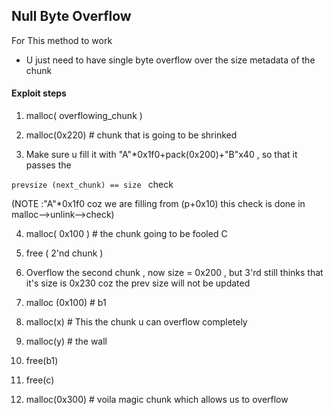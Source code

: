 ## Null Byte Overflow

For This method to work 

* U  just need to have single byte overflow over the size metadata of the chunk

#### Exploit steps 

1) malloc( overflowing_chunk )

2) malloc(0x220) # chunk that is going to be shrinked

3) Make sure u fill it with "A"*0x1f0+pack(0x200)+"B"x40 , so that it passes the 

``` prevsize (next_chunk) == size  ``` check

(NOTE :"A"*0x1f0 coz we are filling from (p+0x10)
this check is done in malloc-->unlink-->check)

4) malloc( 0x100 ) # the chunk going to be fooled C

5) free ( 2'nd chunk )

6)  Overflow the second chunk , now size = 0x200 , but 3'rd still thinks that it's size is 0x230 coz the prev size will not be updated 

7) malloc (0x100) # b1

8) malloc(x) # This the chunk u can overflow completely 

9) malloc(y) # the wall

10) free(b1)
11) free(c)

12) malloc(0x300) # voila magic chunk which allows us to overflow
